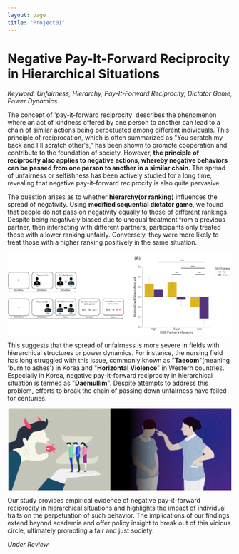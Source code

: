 ```yaml
---
layout: page
title: "Project01"
---
```


Negative Pay-It-Forward Reciprocity in Hierarchical Situations
=====
*Keyword: Unfairness, Hierarchy, Pay-It-Forward Reciprocity, Dictator Game, Power Dynamics*

The concept of 'pay-it-forward reciprocity' describes the phenomenon where an act of kindness offered by one person to another can lead to a chain of similar actions being perpetuated among different individuals. This principle of reciprocation, which is often summarized as "You scratch my back and I'll scratch other's," has been shown to promote cooperation and contribute to the foundation of society. However, **the principle of reciprocity also applies to negative actions, whereby negative behaviors can be passed from one person to another in a similar chain**. The spread of unfairness or selfishness has been actively studied for a long time, revealing that negative pay-it-forward reciprocity is also quite pervasive. 

The question arises as to whether **hierarchy(or ranking)** influences the spread of negativity. Using **modified sequential dictator game**, we found that people do not pass on negativity equally to those of different rankings. Despite being negatively biased due to unequal treatment from a previous partner, then interacting with different partners, participants only treated those with a lower ranking unfairly. Conversely, they were more likely to treat those with a higher ranking positively in the same situation. 

<center><img src="/photo/01_npif_rmanova.jpg" width=700 align="center"/></center>

This suggests that the spread of unfairness is more severe in fields with hierarchical structures or power dynamics. For instance, the nursing field has long struggled with this issue, commonly known as "**Taeoom**"(meaning 'burn to ashes') in Korea and "**Horizontal Violence**" in Western countries. Especially in Korea, negative pay-it-forward reciprocity in hierarchical situation is termed as "**Daemullim**". Despite attempts to address this problem, efforts to break the chain of passing down unfairness have failed for centuries.

<center><img src="/photo/01_npif_taeoom.jpg" width=500 align="center"/></center>

Our study provides empirical evidence of negative pay-it-forward reciprocity in hierarchical situations and highlights the impact of individual traits on the perpetuation of such behavior. The implications of our findings extend beyond academia and offer policy insight to break out of this vicious circle, ultimately promoting a fair and just society.

*Under Review*

